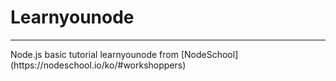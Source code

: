 # Learnyounode

<hr>
Node.js basic tutorial learnyounode from [NodeSchool](https://nodeschool.io/ko/#workshoppers)
